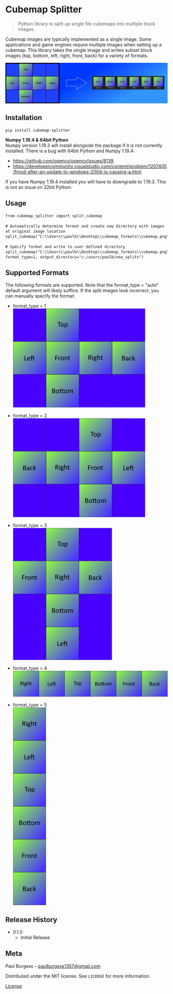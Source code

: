 # Cubemap Splitter

> Python library to split up single file cubemaps into multiple block images.

Cubemap images are typically implemented as a single image.  Some applications and game engines require multiple images when setting up a cubemap.  This library takes the single image and writes subset block images (top, bottom, left, right, front, back) for a variety of formats.

![](images/github_image_example.png)

## Installation

```
pip install cubemap-splitter
```
**Numpy 1.19.4 & 64bit Python**  
Numpy version 1.19.3 will install alongside the package if it is not currently installed.  There is a bug with 64bit Python and Numpy 1.19.4:  
* https://github.com/opencv/opencv/issues/8139  
* https://developercommunity.visualstudio.com/content/problem/1207405/fmod-after-an-update-to-windows-2004-is-causing-a.html  
  
If you have Numpy 1.19.4 installed you will have to downgrade to 1.19.3.  This is not an issue on 32bit Python. 

## Usage

```
from cubemap_splitter import split_cubemap

# Automatically determine format and create new directory with images at original image location
split_cubemap("C:\\Users\\paulb\\Desktop\\cubemap_formats\\cubemap.png")

# Specify format and write to user defined directory
split_cubemap("C:\\Users\\paulb\\Desktop\\cubemap_formats\\cubemap.png", format_type=1, output_directory="c:/users/paulb/new_splits")

```

## Supported Formats
The following formats are supported.  Note that the format_type = "auto" default argument will likely suffice.  If the split images look incorrect, you can manually specify the format:

* format_type = 1  
![](images/format_type_1.png)  
  
  
* format_type = 2  
![](images/format_type_2.png)  
  
  
* format_type = 3  
![](images/format_type_3.png)  
  
* format_type = 4  
![](images/format_type_4.png)  
  
* format_type = 5    
![](images/format_type_5.png)  


## Release History

* 0.1.0
    * Initial Release

## Meta

Paul Burgess – paulburgess1357@gmail.com

Distributed under the MIT license. See ``LICENSE`` for more information.

[License](https://github.com/paulburgess1357/Cubemap-Splitter/blob/master/LICENSE)
